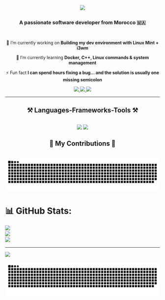 <h1 align="center">
    <img src="https://readme-typing-svg.herokuapp.com/?font=Righteous&size=35&center=true&vCenter=true&width=500&height=70&duration=4000&lines=Hi+There!+👋;+I'm+Haitam+Kamal!;" />
</h1>

  <h3 align="center">A passionate software developer from Morocco 🇲🇦</h3>

  <br/>

<div align="center" >

🔭 I’m currently working on **Building my dev environment with Linux Mint + i3wm**

🌱 I’m currently learning **Docker, C++, Linux commands & system management**

⚡ Fun fact **I can spend hours fixing a bug... and the solution is usually one missing semicolon**

</div>

<div align="center" >

<a href="mailto:haitamkamal94@gmail.com">
    <img src="https://img.shields.io/badge/Gmail-333333?style=for-the-badge&logo=gmail&logoColor=red" />
</a>

<a href="https://www.linkedin.com/in/haitam-kamal-43b179326/" target="_blank" >
  <img src="https://img.shields.io/badge/LinkedIn-0077B5?style=for-the-badge&logo=linkedin&logoColor=white" target="_blank" />
</a>

<a href="https://haitamkamal.github.io" target="_blank">
     <img src="https://img.shields.io/badge/Portfolio-FF5722?style=for-the-badge&logo=todoist&logoColor=white" target="_blank" /> 
</a> 
</div>

<hr/>

<h2 align="center" > ⚒️ Languages-Frameworks-Tools ⚒️</h2>
<br/>
<div align="center" >
<img src ="https://skillicons.dev/icons?i=react,tailwindcss,html,css,vscode,github,vite,git,markdown,figma" />
<img src ="https://skillicons.dev/icons?i=nodejs,javascript,express,postgres,symfony,prisma,cplusplus"/>

</div>

<div align="center">
  <h2>🐍 My Contributions 🐍</h2>
  <br>
<!-- Proudly created with GPRM ( https://gprm.itsvg.in ) -->
<picture>
  <source media="(prefers-color-scheme: dark)" srcset="https://raw.githubusercontent.com/haitamkamal/haitamkamal/output/github-snake-dark.svg" />
  <source media="(prefers-color-scheme: light)" srcset="https://raw.githubusercontent.com/haitamkamal/haitamkamal/output/github-snake.svg" />
  <img alt="github-snake" src="https://raw.githubusercontent.com/haitamkamal/haitamkamal/output/github-snake.svg" />
</picture>

  </div>


# 📊 GitHub Stats:
![](https://github-readme-stats.vercel.app/api?username=haitamkamal&theme=dracula&hide_border=false&include_all_commits=false&count_private=false)<br/>
![](https://nirzak-streak-stats.vercel.app/?user=haitamkamal&theme=dracula&hide_border=false)<br/>
![](https://github-readme-stats.vercel.app/api/top-langs/?username=haitamkamal&theme=dracula&hide_border=false&include_all_commits=false&count_private=false&layout=compact)

---
[![](https://visitcount.itsvg.in/api?id=haitamkamal&icon=0&color=0)](https://visitcount.itsvg.in)

<!-- Proudly created with GPRM ( https://gprm.itsvg.in ) -->
<picture>
  <source media="(prefers-color-scheme: dark)" srcset="https://raw.githubusercontent.com/haitamkamal/haitamkamal/output/github-snake-dark.svg" />
  <source media="(prefers-color-scheme: light)" srcset="https://raw.githubusercontent.com/haitamkamal/haitamkamal/output/github-snake.svg" />
  <img alt="github-snake" src="https://raw.githubusercontent.com/haitamkamal/haitamkamal/output/github-snake.svg" />
</picture>
